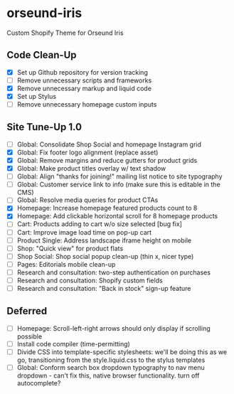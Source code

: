 # orseund-iris
Custom Shopify Theme for Orseund Iris

## Code Clean-Up

- [x] Set up Github repository for version tracking
- [ ] Remove unnecessary scripts and frameworks
- [x] Remove unnecessary markup and liquid code
- [x] Set up Stylus
- [ ] Remove unnecessary homepage custom inputs

## Site Tune-Up 1.0

- [ ] Global: Consolidate Shop Social and homepage Instagram grid
- [x] Global: Fix footer logo alignment (replace asset)
- [x] Global: Remove margins and reduce gutters for product grids
- [x] Global: Make product titles overlay w/ text shadow
- [ ] Global: Align "thanks for joining!" mailing list notice to site typography
- [ ] Global: Customer service link to info (make sure this is editable in the CMS)
- [ ] Global: Resolve media queries for product CTAs
- [x] Homepage: Increase homepage featured products count to 8
- [x] Homepage: Add clickable horizontal scroll for 8 homepage products
- [ ] Cart: Products adding to cart w/o size selected [bug fix]
- [ ] Cart: Improve image load time on pop-up cart
- [ ] Product Single: Address landscape iframe height on mobile
- [ ] Shop: "Quick view" for product flats
- [ ] Shop Social: Shop social popup clean-up (thin x, nicer type)
- [ ] Pages: Editorials mobile clean-up
- [ ] Research and consultation: two-step authentication on purchases
- [ ] Research and consultation: Shopify custom fields
- [ ] Research and consultation: "Back in stock" sign-up feature

## Deferred

- [ ] Homepage: Scroll-left-right arrows should only display if scrolling possible 
- [ ] Install code compiler (time-permitting)
- [ ] Divide CSS into template-specific stylesheets: we'll be doing this as we go, transitioning from the style.liquid.css to the stylus templates
- [ ] Global: Conform search box dropdown typography to nav menu dropdown - can't fix this, native browser functionality. turn off autocomplete?